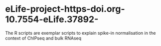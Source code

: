 # eLife-project-https-doi.org-10.7554-eLife.37892-
The R scripts are exemplar scripts to explain spike-in normalisation in the context of ChIPseq and bulk RNAseq 
